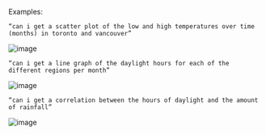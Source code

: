 <!-----

You have some errors, warnings, or alerts. If you are using reckless mode, turn it off to see inline alerts.
* ERRORs: 0
* WARNINGs: 0
* ALERTS: 3

Conversion time: 0.702 seconds.


Using this Markdown file:

1. Paste this output into your source file.
2. See the notes and action items below regarding this conversion run.
3. Check the rendered output (headings, lists, code blocks, tables) for proper
   formatting and use a linkchecker before you publish this page.

Conversion notes:

* Docs to Markdown version 1.0β35
* Mon Mar 18 2024 18:17:14 GMT-0700 (PDT)
* Source doc: Custom-LLM Readme
* This document has images: check for >>>>>  gd2md-html alert:  inline image link in generated source and store images to your server. NOTE: Images in exported zip file from Google Docs may not appear in  the same order as they do in your doc. Please check the images!

----->

Examples:

```
“can i get a scatter plot of the low and high temperatures over time (months) in toronto and vancouver”
```
![image](https://github.com/David-Ykz/custom-llm/assets/59211419/fd9c3538-b774-4e93-9f67-30987853adbd)

```
“can i get a line graph of the daylight hours for each of the different regions per month”
```
![image](https://github.com/David-Ykz/custom-llm/assets/59211419/62c427b3-55f7-4d65-8898-56e12d145f51)

```
“can i get a correlation between the hours of daylight and the amount of rainfall”
```
![image](https://github.com/David-Ykz/custom-llm/assets/59211419/4e1debe7-b886-4eb1-b1b6-fdb210736538)
